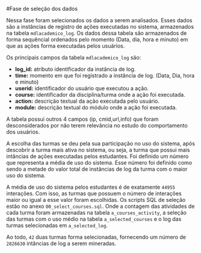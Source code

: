 #Fase de seleção dos dados


Nessa fase foram selecionados os dados a serem analisados. Esses dados são a instâncias
de registro de ações executadas no sistema, armazenados na tabela `mdlacademico_log`.
Os dados dessa tabela são armazenados de forma sequêncial ordenados pelo momento (Data, dia, hora e minuto)
em que as ações forma executadas pelos usuários.

Os principais campos da tabela `mdlacademico_log` são:

- **log_id:** atributo identificador da instância de log.
- **time:** momento em que foi registrado a instância de log. (Data, Dia, hora e minuto)
- **userid:** identificador do usuário que executou a ação.
- **course:** identificador da disciplina/turma onde a ação foi executada.
- **action:** descrição textual da ação executada pelo usuário.
- **module:** descrição textual do módulo onde a ação foi executada.

A tabela possui outros 4 campos (ip, cmid,url,info) que foram desconsiderados por não terem
relevância no estudo do comportamento dos usuários.

A escolha das turmas se deu pela sua participação no uso do sistema, após descobrir a turma
mais ativa no sistema, ou seja, a turma que possui mais intâncias de ações executadas pelos estudantes.
Foi definido um número que representa a média de uso do sistema. Esse número foi definido como sendo a
metade do valor total de instâncias de log da turma com o maior uso do sistema.

A média de uso do sistema pelos estudantes é de exatamente `44955` interações. Com isso, as turmas
que possuem o número de interações maior ou igual a esse valor foram escolhidas.
Os scripts SQL de seleção estão no anexo `00_select_courses.sql`. Onde a contagem das atividades de cada
turma foram armazenadas na tabela `a_courses_activity`, a seleção das turmas com o uso médio na tabela
`a_selected_courses` e o log das turmas selecionadas em `a_selected_log`.

Ao todo, `42` duas turmas forma selecionadas, fornecendo um número de `2826630` intâncias
de log a serem mineradas.
